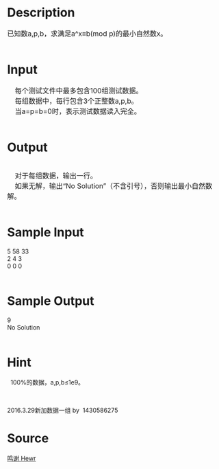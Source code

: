
# Description

<div class="content"><div><span style="font-size: 12pt">已知数a,p,b，求满足a^x≡b(mod p)的最小自然数x。</span></div>
<div> </div></div>

# Input

<div class="content"><div><span style="font-size: 12pt">    </span><span style="font-size: 12pt">每个测试文件中最多包含100组测试数据。</span></div>
<div><span style="font-size: 12pt">    </span><span style="font-size: 12pt">每组数据中，每行包含3个正整数a,p,b。</span></div>
<div><span style="font-size: 12pt">    </span><span style="font-size: 12pt">当a=p=b=0时，表示测试数据读入完全。</span></div>
<div> </div></div>

# Output

<div class="content"><div> </div>
<div><span style="font-size: 12pt">    </span><span style="font-size: 12pt">对于每组数据，输出一行。</span></div>
<div><span style="font-size: 12pt">    </span><span style="font-size: 12pt">如果无解，输出“No Solution”（不含引号），否则输出最小自然数解。</span></div>
<div> </div></div>

# Sample Input

<div class="content"><span class="sampledata">    5 58 33<br/>
    2 4 3<br/>
    0 0 0<br/>
 <br/>
</span></div>

# Sample Output

<div class="content"><span class="sampledata">9<br/>
No Solution<br/>
 <br/>
</span></div>

# Hint

<div class="content"><p></p><p>  100%的数据，a,p,b≤1e9。</p><br/>
<p>2016.3.29新加数据一组 by  1430586275</p><p></p></div>

# Source

<div class="content"><p><a href="problemset.php?search=鸣谢 Hewr">鸣谢 Hewr</a></p></div>

